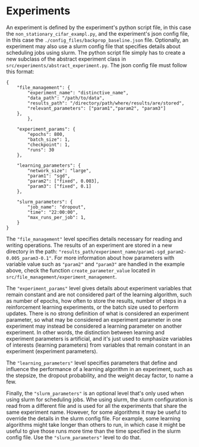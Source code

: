 # Experiments

An experiment is defined by the experiment's python script file, in this case the `non_stationary_cifar_exampl.py`, and the experiment's json config file, in this case the 
`./config_files/backprop_baseline.json` file. Optionally, an experiment may also use a slurm config file that specifies details about scheduling jobs using slurm. The python script file simply has to create a new subclass of the abstract experiment class 
in `src/experiments/abstract_experiment.py`. The json config file must follow this format:

    {
        "file_management": {
            "experiment_name": "distinctive_name",
            "data_path": "/path/to/data",
            "results_path": "/directory/path/where/results/are/stored",
            "relevant_parameters": ["param1","param2", "param3"]
        },
            },

        "experiment_params": {
            "epochs": 800,
            "batch_size": 1,
            "checkpoint": 1,
            "runs": 30
        },

        "learning_parameters": {
            "network_size": "large",
            "param1": "sgd",
            "param2": ["fixed", 0.003],
            "param3": ["fixed", 0.1]
        },

        "slurm_parameters": {
            "job_name": "dropout",
            "time": "22:00:00",
            "max_runs_per_job": 1,
        }
    }

The `"file_management"` level specifies details necessary for reading and writing operations. The results of an experiment are stored in a new directory in the path: `"results_path/experiment_name/param1-sgd_param2-0.005_param3-0.1"`. For more information about how parameters with variable value such as `"param2"` and `"param3"` are handled in the example above, check the function `create_parameter_value` located in `src/file_management/experiment_management`. 

The `"experiment_params"` level gives details about experiment variables that remain constant and are not considered part of the learning algorithm, such as number of epochs, how often to store the results, number of steps in a reinforcement learning experiments, or the batch size used to perform updates. There is no strong definition of what is considered an experiment parameter, so what may be considered an experiment parameter in one experiment may instead be considered a learning parameter on another experiment. In other words, the distinction between learning and experiment parameters is artificial, and it's just used to emphasize variables of interests (learning parameters) from variables that remain constant in an experiment (experiment parameters).

The `"learning_parameters"` level specifies parameters that define and influence the performance of a learning algorithm in an experiment, such as the stepsize, the dropout probability, and the weight decay factor, to name a few. 

Finally, the `"slurm_parameters"` is an optional level that's only used when using slurm for scheduling jobs. Whe using slurm, the slurm configuration is read from a different file and is used for all the experiments that share the same experiment name. However, for some algorithms it may be useful to override the details in the slurm config file. For example, some learning algorithms might take longer than others to run, in which case it might be useful to give those runs more time than the time specified in the slurm config file. Use the `"slurm_parameters"` level to do that. 


